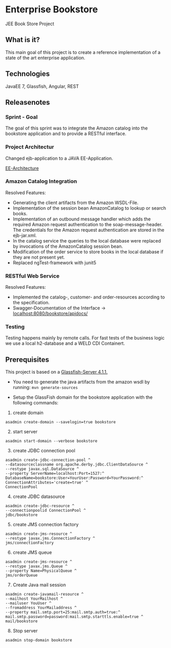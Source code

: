 # Enterprise Bookstore
JEE Book Store Project

## What is it?
This main goal of this project is to create a reference implementation of a state of the art enterprise application.

## Technologies
JavaEE 7, Glassfish, Angular, REST


## Releasenotes


### Sprint - Goal

The goal of this sprint was to integrate the Amazon catalog into the bookstore application and to provide a RESTful interface.

### Project Architectur

Changed ejb-application to a JAVA EE-Application.

[EE-Architecture](/doc/bookstore/architecture/ee-application.png)

### Amazon Catalog Integration

Resolved Features:

- Generating the client artifacts from the Amazon WSDL-File.
- Implementation of the session bean AmazonCatalog to lookup or search books.
- Implementation of an outbound message handler which adds the required Amazon request authentication to the soap-message-header.
The credentials for the Amazon request authentication are stored in the ejb-jar.xml.
- In the catalog service the queries to the local database were replaced by invocations of the AmazonCatalog session bean.
- Modification of the order service to store books in the local database if they are not present yet.
- Replaced ngTest-framework with junit5


### RESTful Web Service

Resolved Features:

- Implemented the catalog-, customer- and order-resources according to the specification.
- Swagger-Documentation of the Interface -> [localhost:8080/bookstore/apidocs/](localhost:8080/bookstore/apidocs/)


### Testing

Testing happens mainly by remote calls. For fast tests of the business logic we use a local h2-database and a WELD CDI Containert.



## Prerequisites

This project is based on a [Glassfish-Server 4.1.1.](https://javaee.github.io/glassfish/download)

- You need to generate the java artifacts from the amazon wsdl by running: `mvn generate-sources`

- Setup the GlassFish domain for the bookstore application with the following commands:

1. create domain
```
asadmin create-domain --savelogin=true bookstore
```
2. start server
```
asadmin start-domain --verbose bookstore
```
3. create JDBC connection pool
```
asadmin create-jdbc-connection-pool ^
--datasourceclassname org.apache.derby.jdbc.ClientDataSource ^
--restype javax.sql.DataSource ^
--property ServerName=localhost:Port=1527:^
DatabaseName=bookstore:User=YourUser:Password=YourPassword:^
ConnectionAttributes='create=true' ^
ConnectionPool
```
4. create JDBC datasource
```
asadmin create-jdbc-resource ^
--connectionpoolid ConnectionPool ^
jdbc/bookstore
```
5. create JMS connection factory
```
asadmin create-jms-resource ^
--restype javax.jms.ConnectionFactory ^
jms/connectionFactory
```
6. create JMS queue
```
asadmin create-jms-resource ^
--restype javax.jms.Queue ^
--property Name=PhysicalQueue ^
jms/orderQueue
```
7. Create Java mail session
```
asadmin create-javamail-resource ^
--mailhost YourMailhost ^
--mailuser YouUser ^
--fromaddress YourMailaddress ^
--property mail.smtp.port=25:mail.smtp.auth=true:^
mail.smtp.password=password:mail.smtp.starttls.enable=true ^
mail/bookstore
```
8. Stop server
```
asadmin stop-domain bookstore
```````

